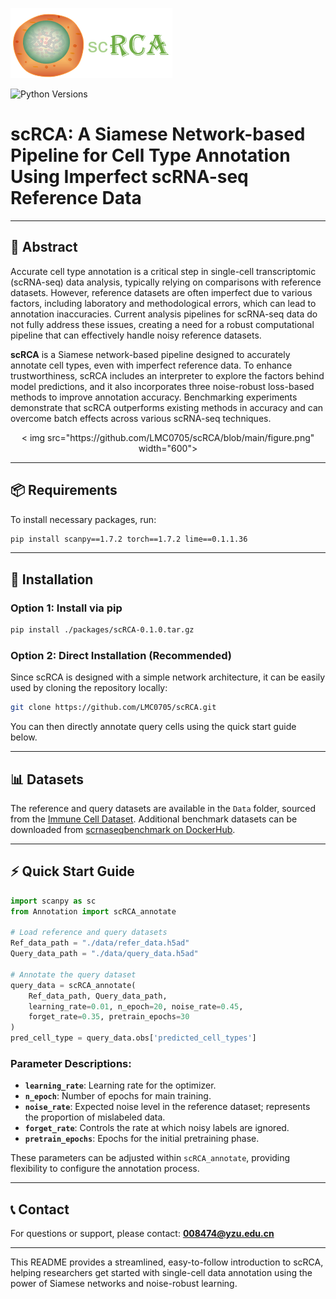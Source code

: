 ![scRCA logo](https://github.com/LMC0705/scRCA/blob/main/scRCA_log.png)

![Python Versions](https://img.shields.io/badge/python-3.6+-brightgreen.svg)

# scRCA: A Siamese Network-based Pipeline for Cell Type Annotation Using Imperfect scRNA-seq Reference Data

---

## 📜 Abstract
Accurate cell type annotation is a critical step in single-cell transcriptomic (scRNA-seq) data analysis, typically relying on comparisons with reference datasets. However, reference datasets are often imperfect due to various factors, including laboratory and methodological errors, which can lead to annotation inaccuracies. Current analysis pipelines for scRNA-seq data do not fully address these issues, creating a need for a robust computational pipeline that can effectively handle noisy reference datasets.

**scRCA** is a Siamese network-based pipeline designed to accurately annotate cell types, even with imperfect reference data. To enhance trustworthiness, scRCA includes an interpreter to explore the factors behind model predictions, and it also incorporates three noise-robust loss-based methods to improve annotation accuracy. Benchmarking experiments demonstrate that scRCA outperforms existing methods in accuracy and can overcome batch effects across various scRNA-seq techniques.

<p align="center">< img src="https://github.com/LMC0705/scRCA/blob/main/figure.png" width="600"></p >

---

## 📦 Requirements

To install necessary packages, run:
```bash
pip install scanpy==1.7.2 torch==1.7.2 lime==0.1.1.36
```

---

## 🚀 Installation

### Option 1: Install via pip
```bash
pip install ./packages/scRCA-0.1.0.tar.gz
```

### Option 2: Direct Installation (Recommended)
Since scRCA is designed with a simple network architecture, it can be easily used by cloning the repository locally:
```bash
git clone https://github.com/LMC0705/scRCA.git
```
You can then directly annotate query cells using the quick start guide below.

---

## 📊 Datasets
The reference and query datasets are available in the `Data` folder, sourced from the [Immune Cell Dataset](https://www.tissueimmunecellatlas.org/). Additional benchmark datasets can be downloaded from [scrnaseqbenchmark on DockerHub](https://hub.docker.com/u/scrnaseqbenchmark).

---

## ⚡ Quick Start Guide

```python
import scanpy as sc
from Annotation import scRCA_annotate

# Load reference and query datasets
Ref_data_path = "./data/refer_data.h5ad"
Query_data_path = "./data/query_data.h5ad"

# Annotate the query dataset
query_data = scRCA_annotate(
    Ref_data_path, Query_data_path,
    learning_rate=0.01, n_epoch=20, noise_rate=0.45,
    forget_rate=0.35, pretrain_epochs=30
)
pred_cell_type = query_data.obs['predicted_cell_types']
```

### Parameter Descriptions:
- **`learning_rate`**: Learning rate for the optimizer.
- **`n_epoch`**: Number of epochs for main training.
- **`noise_rate`**: Expected noise level in the reference dataset; represents the proportion of mislabeled data.
- **`forget_rate`**: Controls the rate at which noisy labels are ignored.
- **`pretrain_epochs`**: Epochs for the initial pretraining phase.

These parameters can be adjusted within `scRCA_annotate`, providing flexibility to configure the annotation process.

---

## 📞 Contact
For questions or support, please contact: **008474@yzu.edu.cn**

--- 

This README provides a streamlined, easy-to-follow introduction to scRCA, helping researchers get started with single-cell data annotation using the power of Siamese networks and noise-robust learning.

